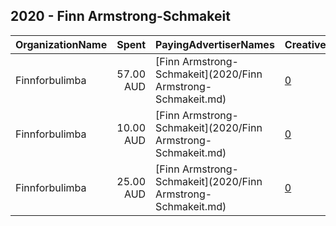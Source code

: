## 2020 - Finn Armstrong-Schmakeit 
|OrganizationName|Spent|PayingAdvertiserNames|CreativeUrls|Impressions|Genders|AgeBrackets|CountryCodes|BillingAddresses|CandidateBallotInformation|
|:---|---:|:---|:---|---:|:---|:---|:---|:---|:---|
|Finnforbulimba|57.00 AUD|[Finn Armstrong-Schmakeit](2020/Finn Armstrong-Schmakeit.md)|[0](https://www.snap.com/political-ads/asset/3a9191fdc45e92b00899ffb14695f6718b661a82da82f4e5f1ee7eb1188cf94a?mediaType=png)|9,005||18-22|australia|"37 Wyandra St,Newstead ,4005,AU"|Finn ArmstrongSchmakeit|
|Finnforbulimba|10.00 AUD|[Finn Armstrong-Schmakeit](2020/Finn Armstrong-Schmakeit.md)|[0](https://www.snap.com/political-ads/asset/b0a68a74a140fd97efbb51e79c8286c9ff0bfcbda65520f91b872e9139bff7d1?mediaType=mp4)|2,205||18+|australia|"37 Wyandra St,Newstead ,4005,AU"|Finn Armstrong Schamkeit|
|Finnforbulimba|25.00 AUD|[Finn Armstrong-Schmakeit](2020/Finn Armstrong-Schmakeit.md)|[0](https://www.snap.com/political-ads/asset/c0baf9f57eecd6aa588022745c708087f873c8b31c1761580e653560fbe7bf66?mediaType=mp4)|2,516||18+|australia|"37 Wyandra St,Newstead ,4005,AU"|Finn ArmstrongSchmakeit|
